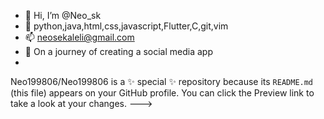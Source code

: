 - 👋 Hi, I’m @Neo_sk
- 👀 python,java,html,css,javascript,Flutter,C,git,vim
- 📫 neosekaleli@gmail.com
- 📱 On a journey of creating a social media app
-
Neo199806/Neo199806 is a ✨ special ✨ repository because its `README.md` (this file) appears on your GitHub profile.
You can click the Preview link to take a look at your changes.
--->
